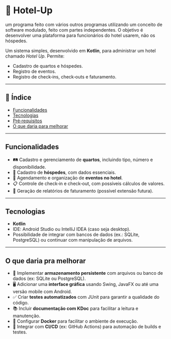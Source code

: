 # 🏨 Hotel‑Up

um programa feito com vários outros programas utilizando um conceito de software modulado, feito com partes independentes. O objetivo é desenvolver uma plataforma para funcionários do hotel usarem, não os hóspedes.

Um sistema simples, desenvolvido em **Kotlin**, para administrar um hotel chamado *Hotel Up*. Permite:
- Cadastro de quartos e hóspedes.
- Registro de eventos.
- Registro de check‑ins, check‑outs e faturamento.

---

## 🧭 Índice

- [Funcionalidades](#funcionalidades)  
- [Tecnologias](#tecnologias)  
- [Pré‑requisitos](#pré‑requisitos)  
- [O que daria para melhorar](#o-que-daria-para-melhorar)

---

## Funcionalidades

- 🛤 Cadastro e gerenciamento de **quartos**, incluindo tipo, número e disponibilidade.  
- 👥 Cadastro de **hóspedes**, com dados essenciais.  
- 📅 Agendamento e organização de **eventos no hotel**.  
- 📋 Controle de check‑in e check‑out, com possíveis cálculos de valores.  
- 💼 Geração de relatórios de faturamento (possível extensão futura).

---

## Tecnologias

- **Kotlin**  
- IDE: Android Studio ou IntelliJ IDEA (caso seja desktop).  
- Possibilidade de integrar com bancos de dados (ex.: SQLite, PostgreSQL) ou continuar com manipulação de arquivos.

---

## O que daria pra melhorar

- 💾 Implementar **armazenamento persistente** com arquivos ou banco de dados (ex: SQLite ou PostgreSQL).
- 🖥 Adicionar uma **interface gráfica** usando Swing, JavaFX ou até uma versão mobile com Android.
- ✅ Criar **testes automatizados** com JUnit para garantir a qualidade do código.
- 📚 Incluir **documentação com KDoc** para facilitar a leitura e manutenção.
- 🐳 Configurar **Docker** para facilitar o ambiente de execução.
- 🔁 Integrar com **CI/CD** (ex: GitHub Actions) para automação de builds e testes.
